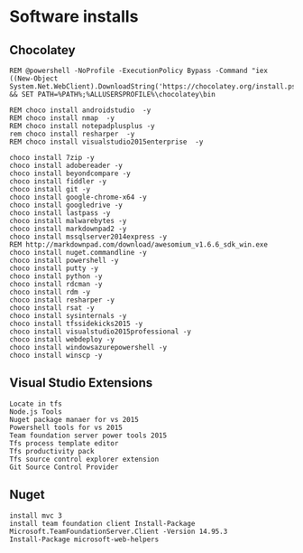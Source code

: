 # Software installs

## Chocolatey

	REM @powershell -NoProfile -ExecutionPolicy Bypass -Command "iex ((New-Object System.Net.WebClient).DownloadString('https://chocolatey.org/install.ps1'))" && SET PATH=%PATH%;%ALLUSERSPROFILE%\chocolatey\bin

	REM choco install androidstudio  -y
	REM choco install nmap  -y
	REM choco install notepadplusplus -y
	rem choco install resharper  -y
	REM choco install visualstudio2015enterprise  -y

	choco install 7zip -y
	choco install adobereader -y
	choco install beyondcompare -y
	choco install fiddler -y
	choco install git -y
	choco install google-chrome-x64 -y
	choco install googledrive -y
	choco install lastpass -y
	choco install malwarebytes -y
	choco install markdownpad2 -y
	choco install mssqlserver2014express -y
	REM http://markdownpad.com/download/awesomium_v1.6.6_sdk_win.exe
	choco install nuget.commandline -y
	choco install powershell -y
	choco install putty -y
	choco install python -y
	choco install rdcman -y
	choco install rdm -y
	choco install resharper -y
	choco install rsat -y
	choco install sysinternals -y
	choco install tfssidekicks2015 -y
	choco install visualstudio2015professional -y
	choco install webdeploy -y
	choco install windowsazurepowershell -y
	choco install winscp -y

## Visual Studio Extensions

	Locate in tfs
	Node.js Tools
	Nuget package manaer for vs 2015
	Powershell tools for vs 2015
	Team foundation server power tools 2015
	Tfs process template editor
	Tfs productivity pack
	Tfs source control explorer extension
	Git Source Control Provider

## Nuget

	install mvc 3
	install team foundation client Install-Package Microsoft.TeamFoundationServer.Client -Version 14.95.3
	Install-Package microsoft-web-helpers
